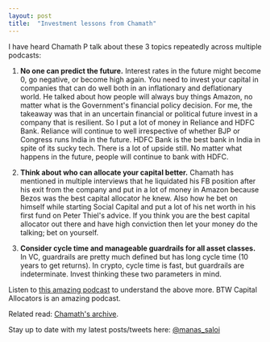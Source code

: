 ```yaml
---
layout: post
title:  "Investment lessons from Chamath"
---
```


I have heard Chamath P talk about these 3 topics repeatedly across multiple podcasts:

1. **No one can predict the future.** Interest rates in the future might become 0, go negative, or become high again. You need to invest your capital in companies that can do well both in an inflationary and deflationary world. He talked about how people will always buy things Amazon, no matter what is the Government's financial policy decision. For me, the takeaway was that in an uncertain financial or political future invest in a company that is resilient. So I put a lot of money in Reliance and HDFC Bank. Reliance will continue to well irrespective of whether BJP or Congress runs India in the future. HDFC Bank is the best bank in India in spite of its sucky tech. There is a lot of upside still. No matter what happens in the future, people will continue to bank with HDFC.

2. **Think about who can allocate your capital better.** Chamath has mentioned in multiple interviews that he liquidated his FB position after his exit from the company and put in a lot of money in Amazon because Bezos was the best capital allocator he knew. Also how he bet on himself while starting Social Capital and put a lot of his net worth in his first fund on Peter Thiel's advice. If you think you are the best capital allocator out there and have high conviction then let your money do the talking; bet on yourself.

3. **Consider cycle time and manageable guardrails for all asset classes.** In VC, guardrails are pretty much defined but has long cycle time (10 years to get returns). In crypto, cycle time is fast, but guardrails are indeterminate. Invest thinking these two parameters in mind.

Listen to [this amazing podcast](https://youtu.be/SwpNbT6G5Gs?t=2579) to understand the above more. BTW Capital Allocators is an amazing podcast.

Related read: [Chamath's archive](https://chamatharchive.com).

Stay up to date with my latest posts/tweets here: [@manas_saloi](http://twitter.com/manas_saloi)
